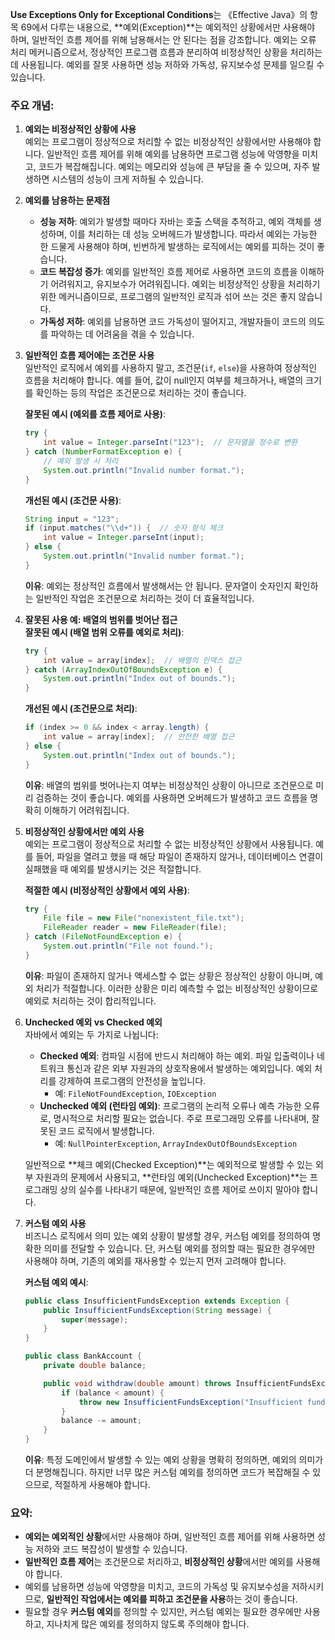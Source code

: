 **Use Exceptions Only for Exceptional Conditions**는 《Effective Java》의 항목 69에서 다루는 내용으로, **예외(Exception)**는 예외적인 상황에서만 사용해야 하며, 일반적인 흐름 제어를 위해 남용해서는 안 된다는 점을 강조합니다. 예외는 오류 처리 메커니즘으로서, 정상적인 프로그램 흐름과 분리하여 비정상적인 상황을 처리하는 데 사용됩니다. 예외를 잘못 사용하면 성능 저하와 가독성, 유지보수성 문제를 일으킬 수 있습니다.

### 주요 개념:

1. **예외는 비정상적인 상황에 사용**  
   예외는 프로그램이 정상적으로 처리할 수 없는 비정상적인 상황에서만 사용해야 합니다. 일반적인 흐름 제어를 위해 예외를 남용하면 프로그램 성능에 악영향을 미치고, 코드가 복잡해집니다. 예외는 메모리와 성능에 큰 부담을 줄 수 있으며, 자주 발생하면 시스템의 성능이 크게 저하될 수 있습니다.

2. **예외를 남용하는 문제점**  
   - **성능 저하**: 예외가 발생할 때마다 자바는 호출 스택을 추적하고, 예외 객체를 생성하며, 이를 처리하는 데 성능 오버헤드가 발생합니다. 따라서 예외는 가능한 한 드물게 사용해야 하며, 빈번하게 발생하는 로직에서는 예외를 피하는 것이 좋습니다.
   - **코드 복잡성 증가**: 예외를 일반적인 흐름 제어로 사용하면 코드의 흐름을 이해하기 어려워지고, 유지보수가 어려워집니다. 예외는 비정상적인 상황을 처리하기 위한 메커니즘이므로, 프로그램의 일반적인 로직과 섞어 쓰는 것은 좋지 않습니다.
   - **가독성 저하**: 예외를 남용하면 코드 가독성이 떨어지고, 개발자들이 코드의 의도를 파악하는 데 어려움을 겪을 수 있습니다.

3. **일반적인 흐름 제어에는 조건문 사용**  
   일반적인 로직에서 예외를 사용하지 말고, 조건문(`if`, `else`)을 사용하여 정상적인 흐름을 처리해야 합니다. 예를 들어, 값이 null인지 여부를 체크하거나, 배열의 크기를 확인하는 등의 작업은 조건문으로 처리하는 것이 좋습니다.

   **잘못된 예시 (예외를 흐름 제어로 사용)**:
   ```java
   try {
       int value = Integer.parseInt("123");  // 문자열을 정수로 변환
   } catch (NumberFormatException e) {
       // 예외 발생 시 처리
       System.out.println("Invalid number format.");
   }
   ```

   **개선된 예시 (조건문 사용)**:
   ```java
   String input = "123";
   if (input.matches("\\d+")) {  // 숫자 형식 체크
       int value = Integer.parseInt(input);
   } else {
       System.out.println("Invalid number format.");
   }
   ```

   **이유**: 예외는 정상적인 흐름에서 발생해서는 안 됩니다. 문자열이 숫자인지 확인하는 일반적인 작업은 조건문으로 처리하는 것이 더 효율적입니다.

4. **잘못된 사용 예: 배열의 범위를 벗어난 접근**  
   **잘못된 예시 (배열 범위 오류를 예외로 처리)**:
   ```java
   try {
       int value = array[index];  // 배열의 인덱스 접근
   } catch (ArrayIndexOutOfBoundsException e) {
       System.out.println("Index out of bounds.");
   }
   ```

   **개선된 예시 (조건문으로 처리)**:
   ```java
   if (index >= 0 && index < array.length) {
       int value = array[index];  // 안전한 배열 접근
   } else {
       System.out.println("Index out of bounds.");
   }
   ```

   **이유**: 배열의 범위를 벗어나는지 여부는 비정상적인 상황이 아니므로 조건문으로 미리 검증하는 것이 좋습니다. 예외를 사용하면 오버헤드가 발생하고 코드 흐름을 명확히 이해하기 어려워집니다.

5. **비정상적인 상황에서만 예외 사용**  
   예외는 프로그램이 정상적으로 처리할 수 없는 비정상적인 상황에서 사용됩니다. 예를 들어, 파일을 열려고 했을 때 해당 파일이 존재하지 않거나, 데이터베이스 연결이 실패했을 때 예외를 발생시키는 것은 적절합니다.

   **적절한 예시 (비정상적인 상황에서 예외 사용)**:
   ```java
   try {
       File file = new File("nonexistent_file.txt");
       FileReader reader = new FileReader(file);
   } catch (FileNotFoundException e) {
       System.out.println("File not found.");
   }
   ```

   **이유**: 파일이 존재하지 않거나 액세스할 수 없는 상황은 정상적인 상황이 아니며, 예외 처리가 적절합니다. 이러한 상황은 미리 예측할 수 없는 비정상적인 상황이므로 예외로 처리하는 것이 합리적입니다.

6. **Unchecked 예외 vs Checked 예외**  
   자바에서 예외는 두 가지로 나뉩니다:
   - **Checked 예외**: 컴파일 시점에 반드시 처리해야 하는 예외. 파일 입출력이나 네트워크 통신과 같은 외부 자원과의 상호작용에서 발생하는 예외입니다. 예외 처리를 강제하여 프로그램의 안전성을 높입니다.
     - 예: `FileNotFoundException`, `IOException`
   - **Unchecked 예외 (런타임 예외)**: 프로그램의 논리적 오류나 예측 가능한 오류로, 명시적으로 처리할 필요는 없습니다. 주로 프로그래밍 오류를 나타내며, 잘못된 코드 로직에서 발생합니다.
     - 예: `NullPointerException`, `ArrayIndexOutOfBoundsException`

   일반적으로 **체크 예외(Checked Exception)**는 예외적으로 발생할 수 있는 외부 자원과의 문제에서 사용되고, **런타임 예외(Unchecked Exception)**는 프로그래밍 상의 실수를 나타내기 때문에, 일반적인 흐름 제어로 쓰이지 말아야 합니다.

7. **커스텀 예외 사용**  
   비즈니스 로직에서 의미 있는 예외 상황이 발생할 경우, 커스텀 예외를 정의하여 명확한 의미를 전달할 수 있습니다. 단, 커스텀 예외를 정의할 때는 필요한 경우에만 사용해야 하며, 기존의 예외를 재사용할 수 있는지 먼저 고려해야 합니다.

   **커스텀 예외 예시**:
   ```java
   public class InsufficientFundsException extends Exception {
       public InsufficientFundsException(String message) {
           super(message);
       }
   }

   public class BankAccount {
       private double balance;

       public void withdraw(double amount) throws InsufficientFundsException {
           if (balance < amount) {
               throw new InsufficientFundsException("Insufficient funds for withdrawal.");
           }
           balance -= amount;
       }
   }
   ```

   **이유**: 특정 도메인에서 발생할 수 있는 예외 상황을 명확히 정의하면, 예외의 의미가 더 분명해집니다. 하지만 너무 많은 커스텀 예외를 정의하면 코드가 복잡해질 수 있으므로, 적절하게 사용해야 합니다.

### 요약:

- **예외는 예외적인 상황**에서만 사용해야 하며, 일반적인 흐름 제어를 위해 사용하면 성능 저하와 코드 복잡성이 발생할 수 있습니다.
- **일반적인 흐름 제어**는 조건문으로 처리하고, **비정상적인 상황**에서만 예외를 사용해야 합니다.
- 예외를 남용하면 성능에 악영향을 미치고, 코드의 가독성 및 유지보수성을 저하시키므로, **일반적인 작업에서는 예외를 피하고 조건문을 사용**하는 것이 좋습니다.
- 필요할 경우 **커스텀 예외**를 정의할 수 있지만, 커스텀 예외는 필요한 경우에만 사용하고, 지나치게 많은 예외를 정의하지 않도록 주의해야 합니다.

